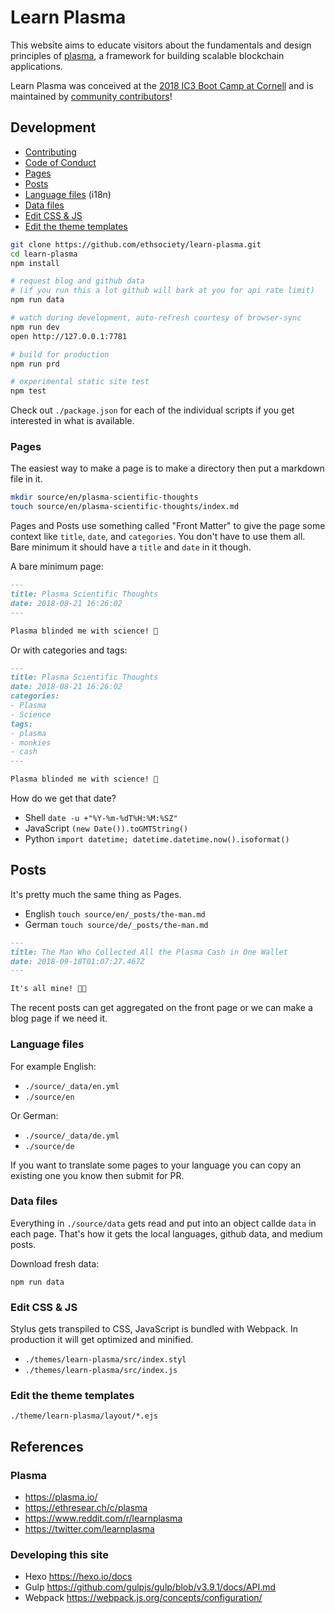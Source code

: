 # Learn Plasma

This website aims to educate visitors about the fundamentals and design principles of [plasma](https://plasma.io/), a framework for building scalable blockchain applications.

Learn Plasma was conceived at the [2018 IC3 Boot Camp at Cornell](https://www.initc3.org/events/2018-07-12-IC3-Ethereum-Crypto-Boot-Camp.html) and is maintained by [community contributors](https://github.com/ethsociety/learn-plasma/issues)!

## Development

+ [Contributing](./CONTRIBUTING.md)
+ [Code of Conduct](./CODE_OF_CONDUCT.md)
+ [Pages](#pages)
+ [Posts](#posts)
+ [Language files](#language-files) (i18n)
+ [Data files](#data-files)
+ [Edit CSS & JS](#edit-css--js)
+ [Edit the theme templates](#edit-the-theme-templates)

```sh
git clone https://github.com/ethsociety/learn-plasma.git
cd learn-plasma
npm install

# request blog and github data
# (if you run this a lot github will bark at you for api rate limit)
npm run data

# watch during development, auto-refresh courtesy of browser-sync
npm run dev
open http://127.0.0.1:7781

# build for production
npm run prd

# experimental static site test
npm test
```

Check out `./package.json` for each of the individual scripts if you get interested in what is available.

### Pages

The easiest way to make a page is to make a directory then put a markdown file in it.

```sh
mkdir source/en/plasma-scientific-thoughts
touch source/en/plasma-scientific-thoughts/index.md
```

Pages and Posts use something called "Front Matter" to give the page some context like `title`, `date`, and `categories`. You don't have to use them all. Bare minimum it should have a `title` and `date` in it though.

A bare minimum page:

```md
---
title: Plasma Scientific Thoughts
date: 2018-08-21 16:26:02
---

Plasma blinded me with science! 🙈
```

Or with categories and tags:

```md
---
title: Plasma Scientific Thoughts
date: 2018-08-21 16:26:02
categories:
- Plasma
- Science
tags:
- plasma
- monkies
- cash
---

Plasma blinded me with science! 🙈
```

How do we get that date?

+ Shell `date -u +"%Y-%m-%dT%H:%M:%SZ"`
+ JavaScript `(new Date()).toGMTString()`
+ Python `import datetime; datetime.datetime.now().isoformat()`

## Posts

It's pretty much the same thing as Pages.

+ English `touch source/en/_posts/the-man.md`
+ German `touch source/de/_posts/the-man.md`

```md
---
title: The Man Who Collected All the Plasma Cash in One Wallet
date: 2018-09-18T01:07:27.467Z
---

It's all mine! 🤑💸
```

The recent posts can get aggregated on the front page or we can make a blog page if we need it.

### Language files

For example English:

+ `./source/_data/en.yml`
+ `./source/en`

Or German:

+ `./source/_data/de.yml`
+ `./source/de`

If you want to translate some pages to your language you can copy an existing one you know then submit for PR.

### Data files

Everything in `./source/data` gets read and put into an object callde `data` in each page. That's how it gets the local languages, github data, and medium posts.

Download fresh data:

`npm run data`

### Edit CSS & JS

Stylus gets transpiled to CSS, JavaScript is bundled with Webpack. In production it will get optimized and minified.

+ `./themes/learn-plasma/src/index.styl`
+ `./themes/learn-plasma/src/index.js`

### Edit the theme templates

`./theme/learn-plasma/layout/*.ejs`

## References

### Plasma

+ https://plasma.io/
+ https://ethresear.ch/c/plasma
+ https://www.reddit.com/r/learnplasma
+ https://twitter.com/learnplasma

### Developing this site

+ Hexo https://hexo.io/docs
+ Gulp https://github.com/gulpjs/gulp/blob/v3.9.1/docs/API.md
+ Webpack https://webpack.js.org/concepts/configuration/
